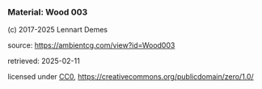 ### Material: Wood 003

(c) 2017-2025 Lennart Demes

source: <https://ambientcg.com/view?id=Wood003>

retrieved: 2025-02-11

licensed under [CC0](https://docs.ambientcg.com/license/), <https://creativecommons.org/publicdomain/zero/1.0/>


